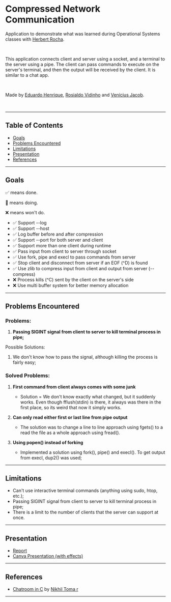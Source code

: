 # Compressed Network Communication

Application to demonstrate what was learned during Operational Systems classes with [Herbert Rocha](https://github.com/hbgit).

</br>

This application connects client and server using a socket, and a terminal to the server using a pipe. The client can pass commands to execute on the server's terminal, and then the output will be received by the client. It is similar to a chat app.

</br>

Made by [Eduardo Henrique](https://github.com/ed-henrique), [Rosialdo Vidinho](https://github.com/Rosialdo) and [Venícius Jacob](https://github.com/veniciusjacob).

</br>

---

## Table of Contents

- [Goals](#goals)
- [Problems Encountered](#problems-encountered)
- [Limitations](#limitations)
- [Presentation](#presentation)
- [References](#references)

---

## Goals

✅ means done.

🚧 means doing.

❌ means won't do.

- ✅ Support --log
- ✅ Support --host
- ✅ Log buffer before and after compression
- ✅ Support --port for both server and client
- ✅ Support more than one client during runtime
- ✅ Pass input from client to server through socket
- ✅ Use fork, pipe and execl to pass commands from server
- ✅ Stop client and disconnect from server if an EOF (^D) is found
- ✅ Use zlib to compress input from client and output from server (--compress)
- ❌ Process kills (^C) sent by the client on the server's side
- ❌ Use multi buffer system for better memory allocation

---

## Problems Encountered

### Problems:

1. **Passing SIGINT signal from client to server to kill terminal process in pipe;**

Possible Solutions:

1. We don't know how to pass the signal, although killing the process is fairly easy;

### Solved Problems:

1. **First command from client always comes with some junk**
    - Solution = We don't know exactly what changed, but it suddenly works. Even though fflush(stdin) is there, it always was there in the first place, so its weird that now it simply works.

2. **Can only read either first or last line from pipe output**
    - The solution was to change a line to line approach using fgets() to a read the file as a whole approach using fread().

3. **Using popen() instead of forking**
    - Implemented a solution using fork(), pipe() and execl(). To get output from execl, dup2() was used;

---

## Limitations

- Can't use interactive terminal commands (anything using sudo, htop, etc.);
- Passing SIGINT signal from client to server to kill terminal process in pipe;
- There is a limit to the number of clients that the server can support at once.

---

## Presentation

- [Report](https://github.com/ed-henrique/EduardoRosialdoVenicius-_FinalProject_OS_RR_2022/blob/main/presentation/Projeto%20Final%20SO.pdf)
- [Canva Presentation (with effects)](https://www.canva.com/design/DAFHpdmghg8/GNoinHOJhnPx7lMZw-pLQw/view)

---

## References

- [Chatroom in C](https://github.com/nikhilroxtomar/Chatroom-in-C) by [Nikhil Toma r](https://github.com/nikhilroxtomar)

---